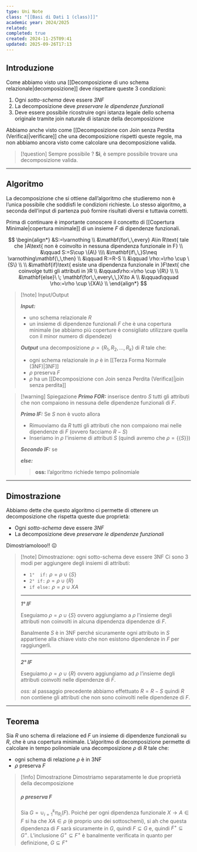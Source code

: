 ```yaml
---
type: Uni Note
class: "[[Basi di Dati 1 (class)]]"
academic year: 2024/2025
related:
completed: true
created: 2024-11-25T09:41
updated: 2025-09-26T17:13
---
```

## Introduzione

Come abbiamo visto una [[Decomposizione di uno schema relazionale|decomposizione]] deve rispettare queste 3 condizioni:
1. Ogni *sotto-schema* deve essere *3NF*
2. La decomposizione deve *preservare le dipendenze funzionali*
3. Deve essere possibile ricostruire ogni istanza legale dello schema originale tramite join naturale di istanze della decomposizione

Abbiamo anche visto come [[Decomposizione con Join senza Perdita (Verifica)|verificare]] che una decomposizione rispetti queste regole, ma non abbiamo ancora visto come calcolare una decomposizione valida.

>[!question] Sempre possibile ?
>**Si**, è sempre possibile trovare una decomposizione valida.

---
## Algoritmo 

La decomposizione che si ottiene dall’algoritmo che studieremo non è l’unica possibile che soddisfi le condizioni richieste. Lo stesso algoritmo, a seconda dell’input di partenza può fornire risultati diversi e tuttavia corretti.

Prima di continuare è importante conoscere il concetto di [[Copertura Minimale|copertura minimale]] di un insieme $F$ di dipendenze funzionali.

$$
\begin{align*}
&S:=\varnothing \\
&\mathbf{for\,\,every} A\in R\text{ tale che }A\text{ non è coinvolto in nessuna dipendenza funzionale in F} \\
&\qquad S:=S\cup \{A\} \\\\
&\mathbf{if\,\,}S\neq \varnothing\mathbf{\,\,then} \\
&\qquad R:=R-S \\
&\qquad \rho:=\rho \cup \{S\} \\ \\
&\mathbf{if}\text{ esiste una dipendenza funzionale in }F\text{ che coinvolge tutti gli attributi in }R \\
&\qquad\rho:=\rho \cup \{R\} \\ \\
&\mathbf{else}\ \; \mathbf{for\,\,every\,\,}X\to A \\
&\qquad\qquad \rho:=\rho \cup \{XA\} \\
\end{align*}
$$

>[!note] Input/Output
>
>***Input:***
>- uno schema relazionale $R$ 
>- un insieme di dipendenze funzionali $F$ che è una copertura minimale (se abbiamo più coperture è consigliato utilizzare quella con il minor numero di dipendeze)
>
>***Output*** una decomposizione $\rho = \{ R_{1},\, R_{2},\dots,\,R_{k}  \}$ di $R$ tale che: 
>- ogni schema relazionale in $\rho$ è in [[Terza Forma Normale (3NF)|3NF]]
>- $\rho$ preserva $F$
>- $\rho$ ha un [[Decomposizione con Join senza Perdita (Verifica)|join senza perdita]]

>[!warning] Spiegazione
>***Primo FOR:*** inserisce dentro $S$ tutti gli attributi che non compaiono in nessuna delle dipendenze funzionali di $F$.
>
>***Primo IF:*** Se $S$ non è vuoto allora
>- Rimuoviamo da $R$ tutti gli attributi che non compaiono mai nelle dipendenze di $F$ (ovvero facciamo $R-S$)
>- Inseriamo in $\rho$ l'insieme di attributi $S$ (quindi avremo che $\rho = \{ \{ S \} \}$)
>  
>***Secondo IF:*** se 
>
>***else:***
>
>>**oss:** l’algoritmo richiede tempo polinomiale

---
## Dimostrazione 

Abbiamo dette che questo algoritmo ci permette di ottenere un decomposizione che rispetta queste due proprietà:
- Ogni *sotto-schema* deve essere *3NF*
- La decomposizione deve *preservare le dipendenze funzionali*

Dimostriamolooo!! 😖

>[!note] Dimostrazione: ogni sotto-schema deve essere 3NF
>Ci sono 3 modi per aggiungere degli insiemi di attributi:
>- `1°  if:` $\rho = \rho \cup \{ S \}$
>- `2° if:` $\rho = \rho \cup \{ R \}$
>- `if else:` $\rho = \rho \cup XA$
>  
>---
>***1° IF***
>
>Eseguiamo $\rho = \rho \cup \{ S \}$ ovvero aggiungiamo a $\rho$ l'insieme degli attributi non coinvolti in alcuna dipendenza dipendenze di $F$.
>
>Banalmente $S$ è in 3NF perché sicuramente ogni attributo in $S$ appartiene alla chiave visto che non esistono dipendenze in $F$ per raggiungerli.
>
>---
>***2° IF***
>
>Eseguiamo $\rho = \rho \cup \{ R \}$ ovvero aggiungiamo ad $\rho$ l’insieme degli attributi coinvolti nelle dipendenze di $F$.
>
>*oss:* al passaggio precedente abbiamo effettuato $R = R - S$ quindi $R$ non contiene gli attributi che non sono coinvolti nelle dipendenze di $F$.
>
>

---
## Teorema

Sia $R$ uno schema di relazione ed $F$ un insieme di dipendenze funzionali su $R$, che è una copertura minimale. L’algoritmo di decomposizione permette di calcolare in tempo polinomiale una decomposizione $\rho$ di $R$ tale che:
- ogni schema di relazione $\rho$ è in 3NF
- $\rho$ preserva $F$

>[!info] Dimostrazione
>Dimostriamo separatamente le due proprietà della decomposizione
>
>##### $\rho$ preserva $F$
>Sia $G=\cup_{i=1}^k \pi_{R_{i}}(F)$. Poiché per ogni dipendenza funzionale $X\to A\in F$ si ha che $XA\in \rho$ (è proprio uno dei sottoschemi), si ah che questa dipendenza di $F$ sarà sicuramente in $G$, quindi $F\subseteq G$ e, quindi $F^+\subseteq G^+$. L’inclusione $G^+\subseteq F^+$ è banalmente verificata in quanto per definizione, $G\subseteq F^+$